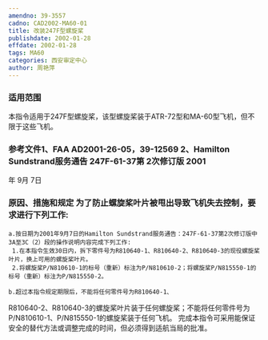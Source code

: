 ```yaml
---
amendno: 39-3557
cadno: CAD2002-MA60-01
title: 改装247F型螺旋桨
publishdate: 2002-01-28
effdate: 2002-01-28
tags: MA60
categories: 西安审定中心
author: 周艳萍
---
```


### 适用范围 
本指令适用于247F型螺旋桨，该型螺旋桨装于ATR-72型和MA-60型飞机，但不限于这些飞机。

### 参考文件1、FAA AD2001-26-05，39-12569 2、Hamilton Sundstrand服务通告 247F-61-37第 2次修订版 2001
年 9月 7日

### 原因、措施和规定     为了防止螺旋桨叶片被甩出导致飞机失去控制，要求进行下列工作: 
    a.按日期为2001年9月7日的Hamilton Sundstrand服务通告：247F-61-37第2次修订版中3A至3C（2）段的操作说明内容完成下列工作: 
     1.在本指令生效30日内，拆下零件号为R810640-1、R810640-2、R810640-3的现役螺旋桨叶片，换上可用的螺旋桨叶片。 
     2.将螺旋桨P/N810610-1的标号（重新）标注为P/N810610-2；将螺旋桨P/N815550-1的标号（重新）标注为P/N815550-2。 

    b.超过本指令规定期限后，不能将任何零件号为R810640-1、
  
R810640-2、R810640-3的螺旋桨叶片装于任何螺旋桨；不能将任何零件号为P/N810610-1、P/N815550-1的螺旋桨装于任何飞机。     完成本指令可采用能保证安全的替代方法或调整完成的时间，但必须得到适航当局的批准。
